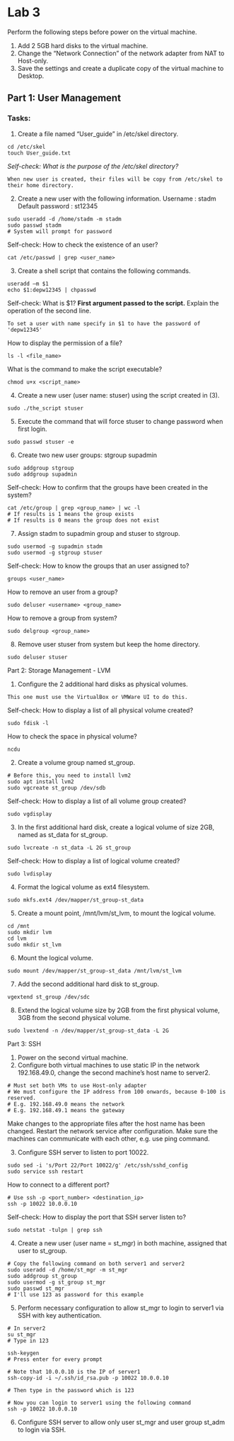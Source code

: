 # Lab 3
Perform the following steps before power on the virtual machine.  
1. Add 2 5GB hard disks to the virtual machine.  
2. Change the “Network Connection” of the network adapter from NAT to Host-only.  
3. Save the settings and create a duplicate copy of the virtual machine to Desktop.

## Part 1: User Management

### Tasks:
1. Create a file named “User_guide” in /etc/skel directory.
```
cd /etc/skel
touch User_guide.txt
```
*Self-check: What is the purpose of the /etc/skel directory?*
```
When new user is created, their files will be copy from /etc/skel to their home directory.
```

2. Create a new user with the following information.
Username	: stadm
Default password	: st12345
```
sudo useradd -d /home/stadm -m stadm
sudo passwd stadm
# System will prompt for password
```

Self-check:
How to check the existence of an user?
```
cat /etc/passwd | grep <user_name>
```

3. Create a shell script that contains the following commands.
```
useradd –m $1
echo $1:depw12345 | chpasswd
```

Self-check:
What is $1?   **First argument passed to the script.**
Explain the operation of the second line.  
```
To set a user with name specify in $1 to have the password of 'depw12345'
```
How to display the permission of a file?  
```
ls -l <file_name>
```
What is the command to make the script executable?  
```
chmod u+x <script_name>
```

4. Create a new user (user name: stuser) using the script created in (3).
```
sudo ./the_script stuser
```

5. Execute the command that will force stuser to change password when first login.
```
sudo passwd stuser -e
```

6. Create two new user groups:
stgroup
supadmin
```
sudo addgroup stgroup
sudo addgroup supadmin
```

Self-check:
How to confirm that the groups have been created in the system?
```
cat /etc/group | grep <group_name> | wc -l
# If results is 1 means the group exists
# If results is 0 means the group does not exist
```

7. Assign stadm to supadmin group and stuser to stgroup.
```
sudo usermod -g supadmin stadm
sudo usermod -g stgroup stuser
```

Self-check:
How to know the groups that an user assigned to?
```
groups <user_name>
```
How to remove an user from a group?
```
sudo deluser <username> <group_name>
```
How to remove a group from system?
```
sudo delgroup <group_name>
```

8. Remove user stuser from system but keep the home directory.
```
sudo deluser stuser
```


Part 2: Storage Management - LVM

1. Configure the 2 additional hard disks as physical volumes.
```
This one must use the VirtualBox or VMWare UI to do this.
```

Self-check:
How to display a list of all physical volume created?
```
sudo fdisk -l
```
How to check the space in physical volume?
```
ncdu
```

2. Create a volume group named st_group.
```
# Before this, you need to install lvm2
sudo apt install lvm2
sudo vgcreate st_group /dev/sdb
```

Self-check:
How to display a list of all volume group created?
```
sudo vgdisplay
```

3. In the first additional hard disk, create a logical volume of size 2GB, named as st_data for st_group.
```
sudo lvcreate -n st_data -L 2G st_group
```

Self-check:
How to display a list of logical volume created?
```
sudo lvdisplay
```

4. Format the logical volume as ext4 filesystem.
```
sudo mkfs.ext4 /dev/mapper/st_group-st_data
```
5. Create a mount point, /mnt/lvm/st_lvm, to mount the logical volume.
```
cd /mnt
sudo mkdir lvm
cd lvm
sudo mkdir st_lvm
```
6. Mount the logical volume.
```
sudo mount /dev/mapper/st_group-st_data /mnt/lvm/st_lvm
```
7. Add the second additional hard disk to st_group.
```
vgextend st_group /dev/sdc
```
8. Extend the logical volume size by 2GB from the first physical volume, 3GB from the second physical volume.
```
sudo lvextend -n /dev/mapper/st_group-st_data -L 2G
```



Part 3: SSH

1. Power on the second virtual machine.
2. Configure both virtual machines to use static IP in the network 192.168.49.0, change the second machine’s host name to server2.
```
# Must set both VMs to use Host-only adapter
# We must configure the IP address from 100 onwards, because 0-100 is reserved.
# E.g. 192.168.49.0 means the network
# E.g. 192.168.49.1 means the gateway
```


Make changes to the appropriate files after the host name has been changed.
Restart the network service after configuration.
Make sure the machines can communicate with each other, e.g. use ping command.

3. Configure SSH server to listen to port 10022.
```
sudo sed -i 's/Port 22/Port 10022/g' /etc/ssh/sshd_config
sudo service ssh restart
```

How to connect to a different port?
```
# Use ssh -p <port_number> <destination_ip>
ssh -p 10022 10.0.0.10
```

Self-check:
How to display the port that SSH server listen to?
```
sudo netstat -tulpn | grep ssh
```

4. Create a new user (user name = st_mgr) in both machine, assigned that user to st_group.
```
# Copy the following command on both server1 and server2
sudo useradd -d /home/st_mgr -m st_mgr
sudo addgroup st_group
sudo usermod -g st_group st_mgr
sudo passwd st_mgr
# I'll use 123 as password for this example
```
5. Perform necessary configuration to allow st_mgr to login to server1 via SSH with key authentication.
```
# In server2
su st_mgr
# Type in 123

ssh-keygen
# Press enter for every prompt

# Note that 10.0.0.10 is the IP of server1
ssh-copy-id -i ~/.ssh/id_rsa.pub -p 10022 10.0.0.10 

# Then type in the password which is 123

# Now you can login to server1 using the following command
ssh -p 10022 10.0.0.10
```

6. Configure SSH server to allow only user st_mgr and user group st_adm to login via SSH.